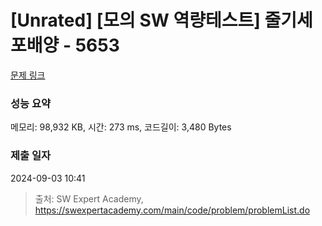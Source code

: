 # [Unrated] [모의 SW 역량테스트] 줄기세포배양 - 5653 

[문제 링크](https://swexpertacademy.com/main/code/problem/problemDetail.do?contestProbId=AWXRJ8EKe48DFAUo) 

### 성능 요약

메모리: 98,932 KB, 시간: 273 ms, 코드길이: 3,480 Bytes

### 제출 일자

2024-09-03 10:41



> 출처: SW Expert Academy, https://swexpertacademy.com/main/code/problem/problemList.do